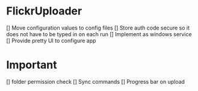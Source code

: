 FlickrUploader
==============
[] Move configuration values to config files
[] Store auth code secure so it does not have to be typed in on each run
[] Implement as windows service
[] Provide pretty UI to configure app


Important
==============
[] folder permission check
[] Sync commands
[] Progress bar on upload